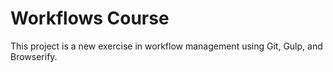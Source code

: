 # Workflows Course
This project is a new exercise in workflow management using Git, Gulp, and Browserify.

